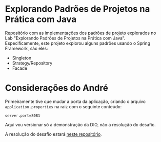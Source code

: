# Explorando Padrões de Projetos na Prática com Java

Repositório com as implementações dos padrões de projeto explorados no Lab "Explorando Padrões de Projetos na Prática com Java". Especificamente, este projeto explorou alguns padrões usando o Spring Framework, são eles:
- Singleton
- Strategy/Repository
- Facade


# Considerações do André

Primeiramente tive que mudar a porta da aplicação, criando o arquivo `application.properties` na raiz com o seguinte conteúdo:

```
server.port=8081
```

Aqui vou versionar só a demonstração da DIO, não a resolução do desafio.

A resolução do desafio estará [neste repositório](https://github.com/andreterceiro/dio-lab-padroes-projeto-resolucao-desafio).